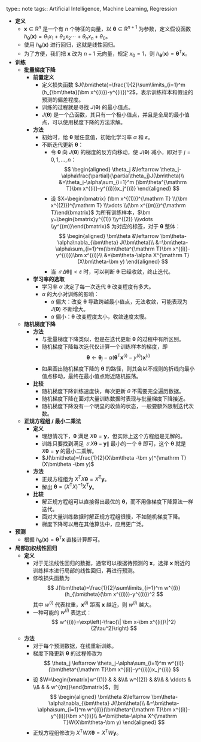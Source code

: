 type:: note
tags:: Artificial Intelligence, Machine Learning, Regression

- **定义**
	- $\bm x\in\mathrm R^n$ 是一个有 $n$ 个特征的向量，以 $\bm\theta\in\mathrm R^{n+1}$ 为参数，定义假设函数 $h_{\bm\theta}(\bm x)=\theta_1x_1+\theta_2x_2\cdots+\theta_nx_n+\theta_0$。
	- 使用 $h_{\bm\theta}(\bm x)$ 进行回归，这就是线性回归。
	- 为了方便，我们把 $\bm x$ 改为 $n+1$ 元向量，规定 $x_0=1$，则 $h_{\bm\theta}(\bm x)=\bm\theta^{\mathrm T}\bm x$。
- **训练**
	- **批量梯度下降**
		- **前置定义**
			- 定义损失函数 $J(\bm\theta)=\frac{1}{2}\sum\limits_{i=1}^m (h_{\bm\theta}(\bm x^{(i)})-y^{(i)})^2$，表示训练样本和假设的预测的偏差程度。
			- 训练的过程就是寻找 $J(\bm\theta)$ 的最小值点。
			- $J(\bm\theta)$ 是一个凸函数，其只有一个极小值点，并且是全局的最小值点，可以使用梯度下降的方法求解。
		- **方法**
			- 初始时，给 $\bm\theta$ 赋任意值，初始化学习率 $\alpha$ 和 $\varepsilon$。
			- 不断迭代更新 $\bm\theta$：
				- 令 $\bm\theta$ 向 $J(\bm\theta)$ 的梯度的反方向移动，使 $J(\bm\theta)$ 减小，即对于 $j=0,1,\dots,n$：
				  $$
				  \begin{aligned}
				  \theta_j &\leftarrow \theta_j-\alpha\frac{\partial}{\partial\theta_j}J(\bm\theta)\\
				  &=\theta_j-\alpha\sum_{i=1}^m (\bm\theta^{\mathrm T}\bm x^{(i)}-y^{(i)})x_j^{(i)}
				  \end{aligned}
				  $$
				- 设 $X=\begin{bmatrix} (\bm x^{(1)})^{\mathrm T} \\(\bm x^{(2)})^{\mathrm T} \\\vdots \\(\bm x^{(m)})^{\mathrm T}\end{bmatrix}$ 为所有训练样本，$\bm y=\begin{bmatrix}y^{(1)} \\y^{(2)} \\\vdots \\y^{(m)}\end{bmatrix}$ 为对应的标签，对于 $\bm\theta$ 整体：
				  $$
				  \begin{aligned}
				  \bm\theta &\leftarrow \bm\theta-\alpha\nabla_{\bm\theta} J(\bm\theta)\\
				  &=\bm\theta-\alpha\sum_{i=1}^m(\bm\theta^{\mathrm T}\bm x^{(i)}-y^{(i)})\bm x^{(i)}\\
				  &=\bm\theta-\alpha X^{\mathrm T}(X\bm\theta-\bm y)
				  \end{aligned}
				  $$
				- 当 $\|\Delta\bm\theta\|<\varepsilon$ 时，可以判断 $\bm\theta$ 已经收敛，终止迭代。
		- **学习率的选取**
			- 学习率 $\alpha$ 决定了每一次迭代 $\bm\theta$ 改变程度有多大。
			- $\alpha$ 的大小对训练的影响：
				- $\alpha$ 偏大：改变 $\bm\theta$ 导致跨越最小值点，无法收敛，可能表现为 $J(\bm\theta)$ 不断增大。
				- $\alpha$ 偏小：$\bm\theta$ 改变程度太小，收敛速度太慢。
	- **随机梯度下降**
		- **方法**
			- 与批量梯度下降类似，但是在迭代更新 $\bm\theta$ 的过程中有所区别。
			- 随机梯度下降每次迭代仅计算一个训练样本的梯度，即
			  $$
			  \bm\theta \leftarrow \bm\theta_j-\alpha (\bm\theta^{\mathrm T}\bm x^{(i)}-y^{(i)})\bm x^{(i)}
			  $$
			- 如果画出随机梯度下降的 $\bm\theta$ 的路径，则其会以不规则的折线向最小值点移动，最终在最小值点附近随机振荡。
		- **比较**
			- 随机梯度下降训练速度快，每次更新 $\theta$ 不需要完全遍历数据。
			- 随机梯度下降在面对大量训练数据时表现与批量梯度下降接近。
			- 随机梯度下降没有一个明显的收敛的状态，一般要额外限制迭代次数。
	- **正规方程组 / 最小二乘法**
		- **定义**
			- 理想情况下，$\bm\theta$ 满足 $X\bm\theta=\bm y$，但实际上这个方程组是无解的。
			- 训练只要找到满足 $\| X\bm\theta -\bm y\|$ 最小的一个 $\bm\theta$ 即可，这个 $\bm\theta$ 就是 $X\bm\theta=\bm y$ 的最小二乘解。
			- $J(\bm\theta)=\frac{1}{2}(X\bm\theta -\bm y)^{\mathrm T}(X\bm\theta -\bm y)$
		- **方法**
			- 正规方程组为 $X^{\mathrm T}X\bm\theta=X^{\mathrm T}\bm y$。
			- 解出 $\bm\theta=(X^{\mathrm T}X)^{-1}X^{\mathrm T}\bm y$。
		- **比较**
			- 解正规方程组可以直接得出最优的 $\bm\theta$，而不用像梯度下降算法一样迭代。
			- 面对大量训练数据时解正规方程组很慢，不如随机梯度下降。
			- 梯度下降可以用在其他算法中，应用更广泛。
- **预测**
	- 根据 $h_{\bm\theta}(\bm x)=\bm\theta^{\mathrm T}\bm x$ 直接计算即可。
- **局部加权线性回归**
	- **定义**
		- 对于无法线性回归的数据，通常可以根据待预测的 $\bm x$，选择 $\bm x$ 附近的训练样本进行局部的线性回归，再进行预测。
		- 修改损失函数为
		  $$
		  J(\bm\theta)=\frac{1}{2}\sum\limits_{i=1}^m w^{(i)}(h_{\bm\theta}(\bm x^{(i)})-y^{(i)})^2
		  $$
		  其中 $w^{(i)}$ 代表权重，$\bm x^{(i)}$ 距离 $\bm x$ 越近，则 $w^{(i)}$ 越大。
		- 一种可能的 $w^{(i)}$ 表达式：
		  $$
		  w^{(i)}=\exp\left(-\frac{\| \bm x-\bm x^{(i)}\|^2}{2\tau^2}\right)
		  $$
	- **方法**
		- 对于每个预测数据，在线重新训练。
		- 梯度下降更新 $\bm\theta$ 的过程修改为
		  $$
		  \theta_j \leftarrow \theta_j-\alpha\sum_{i=1}^m w^{(i)}(\bm\theta^{\mathrm T}\bm x^{(i)}-y^{(i)})x_j^{(i)}
		  $$
		- 设 $W=\begin{bmatrix}w^{(1)} & & &\\& w^{(2)} & &\\& & \ddots & \\& & & w^{(m)}\end{bmatrix}$，则
		  $$
		  \begin{aligned}
		  \bm\theta &\leftarrow \bm\theta-\alpha\nabla_{\bm\theta} J(\bm\theta)\\
		  &=\bm\theta-\alpha\sum_{i=1}^m w^{(i)}(\bm\theta^{\mathrm T}\bm x^{(i)}-y^{(i)})\bm x^{(i)}\\
		  &=\bm\theta-\alpha X^{\mathrm T}W(X\bm\theta-\bm y)
		  \end{aligned}
		  $$
		- 正规方程组修改为 $X^{\mathrm T}WX\bm\theta=X^{\mathrm T}W\bm y$。